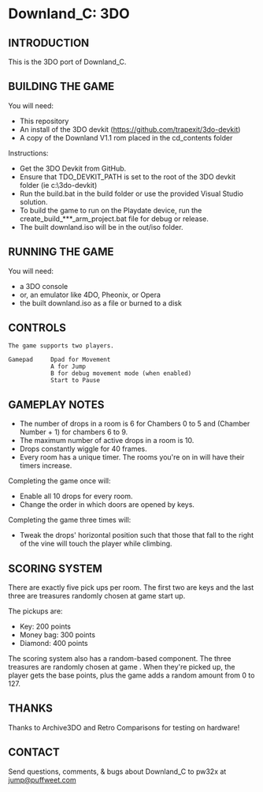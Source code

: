 # Downland_C: 3DO

## INTRODUCTION

This is the 3DO port of Downland_C.

## BUILDING THE GAME

You will need: 

- This repository
- An install of the 3DO devkit (https://github.com/trapexit/3do-devkit)
- A copy of the Downland V1.1 rom placed in the cd_contents folder

Instructions:
  
   
    
- Get the 3DO Devkit from GitHub.
- Ensure that TDO_DEVKIT_PATH is set to the root of the 3DO devkit folder (ie c:\3do-devkit)
- Run the build.bat in the build folder or use the provided Visual Studio solution.
- To build the game to run on the Playdate device, run the create_build_***_arm_project.bat file for debug or release.
- The built downland.iso will be in the out/iso folder.

## RUNNING THE GAME

You will need: 
- a 3DO console
- or, an emulator like 4DO, Pheonix, or Opera
- the built downland.iso as a file or burned to a disk

## CONTROLS

    The game supports two players. 
    
    Gamepad     Dpad for Movement
                A for Jump
                B for debug movement mode (when enabled)
                Start to Pause
                
## GAMEPLAY NOTES

- The number of drops in a room is 6 for Chambers 0 to 5 and (Chamber Number + 1) for chambers 6 to 9.
- The maximum number of active drops in a room is 10.
- Drops constantly wiggle for 40 frames.
- Every room has a unique timer. The rooms you're on in will have their timers increase.

Completing the game once will:
- Enable all 10 drops for every room.
- Change the order in which doors are opened by keys.

Completing the game three times will:
- Tweak the drops' horizontal position such that those that fall to the right of the vine will touch the player while climbing.


## SCORING SYSTEM

There are exactly five pick ups per room. 
The first two are keys and the last three are treasures randomly chosen at game start up.

The pickups are:
- Key:        200 points
- Money bag:  300 points
- Diamond:    400 points

The scoring system also has a random-based component. The three treasures are randomly chosen at game . When they're picked up, the player gets the base points, plus the game adds a random amount from 0 to 127. 

## THANKS

Thanks to Archive3DO and Retro Comparisons for testing on hardware!

## CONTACT

Send questions, comments, & bugs about Downland_C to pw32x at jump@puffweet.com
                